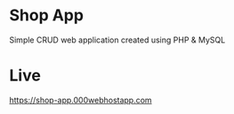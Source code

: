 # Shop App
Simple CRUD web application created using PHP &amp; MySQL
# Live
https://shop-app.000webhostapp.com
